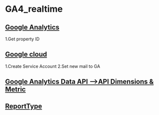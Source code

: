 # GA4_realtime
## [Google Analytics](https://analytics.google.com/analytics/web/#/a235285672p324194880/admin/property/settings)
1.Get property ID 

## [Google cloud](https://console.cloud.google.com/apis/credentials?project=smartclick-main)
1.Create Service Account
2.Set new mail to GA 

## [Google Analytics Data API -->API Dimensions & Metric](https://developers.google.com/analytics/devguides/reporting/data/v1/api-schema)
## [ReportType](https://support.google.com/analytics/answer/9271392?hl=en)
